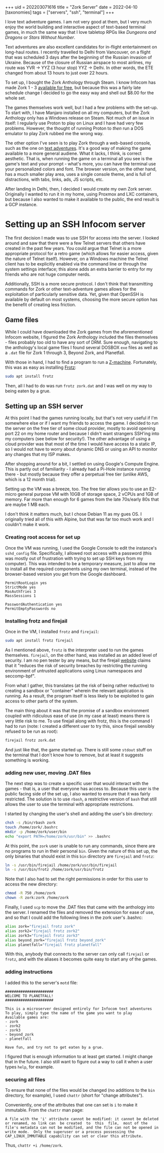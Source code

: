 +++
uid = 202203071616
title = "Zork Server"
date = 2022-04-10
[taxonomies]
tags = ["servers", "ssh", "terminal"]
+++

I love text adventure games. I am not very good at them, but I very much enjoy the world building and interactive aspect of text-based terminal games, in much the same way that I love tabletop RPGs like *Dungeons and Dragons* or *Stars Without Number*.

Text adventures are also excellent candidates for in-flight entertainment on long-haul routes. I recently travelled to Delhi from Vancouver, on a flight that was scheduled 3 days after the beginning of the Russian invasion of Ukraine. Because of the closure of Russian airspace to most airlines, my route was YVR -> YYZ (3 hour stop) YYZ -> Delhi. In other words, the ETE changed from about 13 hours to just over 22 hours.
<!-- more -->
To set up, I bought the Zork Anthology through Steam. I know Infocom has made Zork 1 - 3 [available for free](http://www.infocom-if.org/downloads/downloads.html), but because this was a fairly late schedule change I decided to go the easy way and shell out $8.00 for the whole set.

The games themselves work well, but I had a few problems with the set-up. To start with, I have Manjaro installed on all my computers, but the Zork Anthology only has a Windows release on Steam. Not much of an issue in itself: I regularly use Proton to play on Linux and I have had very few problems. However, the thought of running Proton to *then* run a DOS emulator to play Zork rubbed me the wrong way.

The other option I've seen is to play Zork through a web-based console, such as the one on [text adventures](http://textadventures.co.uk/games/play/5zyoqrsugeopel3ffhz_vq). It's a good way of making the game available to a more general audiene. What it lacks, I think, is correct aesthetic. That is, when running the game on a terminal all you see is the game's text and your prompt - what's more, you can have the terminal use your personalized colors and font. The browser version, on the other hand, has a much smaller play area, uses a single console theme, and is full of distractions, with tabs, links, ads, JS scripts, etc.

After landing in Delhi, then, I decided I would create my own Zork server. Originally I wanted to run it in my home, using Proxmox and LXC containers, but because I also wanted to make it available to the public, the end result is a GCP instance.


# Setting up an SSH Infocom server

The first decision I made was to use SSH for access into the server. I looked around and saw that there were a few Telnet servers that others have created in the past few years. You could argue that Telnet is a more appropriate protocol for a retro game (which allows for easier access, given the nature of Telnet itself). However, on a Windows machine the Telnet client has to be explicitly enabled via the command line or through the system settings interface; this alone adds an extra barrier to entry for my friends who are not huge computer nerds.

Additionally, SSH is a more secure protocol. I don't think that transmitting commands for Zork or other text-adventure games allows for the exploitation of particularly sensitive data. Yet, given that OpenSSH is available by default on most systems, choosing the more secure option has the benefit of creating less friction.

## Game files

While I could have downloaded the Zork games from the aforementioned Infocom website, I figured the Zork Anthology included the files themselves - files probably too old to have any sort of DRM. Sure enough, navigating to the anthology's local game files I found several DOSBOX `exe` files as well as a `.dat` file for Zork 1 through 3, Beyond Zork, and Planetfall.

With those in hand, I had to find a program to run a [Z-machine](https://www.wikiwand.com/en/Z-machine). Fortunately, this was as easy as installing [Frotz](https://davidgriffith.gitlab.io/frotz/):

```bash
sudo apt install frotz
```

Then, all I had to do was run `frotz zork.dat` and I was well on my way to being eaten by a grue.

## Setting up an SSH server

At this point I had the games running locally, but that's not very useful if I'm somewhere else or if I want my friends to access the game. I decided to run the server on the free tier of some cloud provider, mostly to avoid opening port 22 on my home router and because I didn't want strangers SSH'ing into my computers (see below for security!). The other advantage of using a cloud provider was that most of the time I would have access to a static IP, so I would not have to worry about dynamic DNS or using an API to monitor any changes that my ISP makes.

After shopping around for a bit, I settled on using Google's Compute Engine. This is partly out of familiarity - I already had a Pi-Hole instance running there - but mostly because they offer a perpetual free tier (unlike AWS, which is a 12 month trial).

Setting up the VM was a breeze, too. The free tier allows you to use an E2-micro general purpose VM with 10GB of storage space, 2 vCPUs and 1GB of memory. Far more than enough for 6 games from the late 70s/early 80s that are maybe 1 MB each. 

I don't think it matters much, but I chose Debian 11 as my gues OS. I originally tried all of this with Alpine, but that was far too much work and I couldn't make it work.

### Creating root access for set up

Once the VM was running, I used the Google Console to edit the instance's `sshd_config` file. Specifically, I allowed root access with a password (this was mostly out of frustration with trying to set up SSH keys from my computer). This was intended to be a temporary measure, just to allow me to install all the required components using my own terminal, instead of the browser-based version you get from the Google dashboard.

```
PermitRootLogin yes
StrictMode yes
MasAuthTries 3
MassSessions 1

PasswordAuthentication yes
PermitEmptyPasswords no
```
### Installing frotz and firejail

Once in the VM, I installed `frotz` and `firejail`:

```bash
sudo apt install frotz firejail
```
As I mentioned above, `frotz` is the interpreter used to run the games themselves. `firejail`, on the other hand, was installed as an added level of security. I am no pen tester by any means, but the firejail [website](https://firejail.wordpress.com/) claims that it "reduces the risk of security breaches by restricting the running environment of untrusted applications using Linux namespaces and seccomp-bpf".

From what I gather, this translates (at the risk of being rather reductive) to creating a sandbox or "container" wherein the relevant application is running. As a result, the program itself is less likely to be exploited to gain access to other parts of the system.

The main thing about it was that the promise of a sandbox environment coupled with ridiculous ease of use (in my case at least) means there is very little risk to me. To use firejail along with frotz, this is the command I had to run (note: I created a different user to try this, since firejail sensibly refused to be run as root):

```bash
firejail frotz zork.dat
```

And just like that, the game started up. There is still some `stdout` stuff on the terminal that I don't know how to remove, but at least it suggests something is working.

### adding new user, moving .DAT files

The next step was to create a specific user that would interact with the games - that is, a user that everyone has access to. Because this user is the public facing side of the set up, I also wanted to ensure that it was fairly restricted. The solution is to use `rbash`, a restrictive version of `bash` that still allows the user to use the terminal with appropriate restrictions.

I started by changing the user's shell and adding the user's bin directory:

```bash
chsh -s /bin/rbash zork
touch /home/zork/.bashrc
mkdir -p /home/zork/user/bin
echo "export PATH=/home/zork/usr/bin" >> .bashrc
```

At this point, the `zork` user is unable to run any commands, since there are no programs to run in their personal `bin`. Given the nature of this set up, the only binaries that should exist in this `bin` directory are `firejail` and `frotz`:

```bash
ln -s /usr/bin/firejail /home/zork/usr/bin/firejail
ln -s /usr/bin/frotz /home/zork/usr/bin/frotz
```

Note that I also had to set the right permissions in order for this user to access the new directory:

```bash
chmod -R 750 /home/zork
chown -R zork:zork /home/zork
```


Finally, I used `scp` to move the .DAT files that came with the anthology into the server. I renamed the files and removed the extension for ease of use, and so that I could add the following lines in the zork user's .bashrc:

```bash
alias zork="firejail frotz zork"
alias zork2="firejail frotz zork2"
alias zork3="firejail frotz zork3"
alias beyond_zork="firejail frotz beyond_zork"
alias planetfall="firejail frotz planetfall"
```

With this, anybody that connects to the server can only call `firejail` or `frotz`, and with the aliases it becomes quite easy to start any of the games.

### adding instructions
I added this to the server's `motd` file:

```
######################
WELCOME TO PLANETFALL!
######################

This is a microserver designed entirely for Infocom text adventures
To play, simply type the name of the game you want to play
Available games are:
- zork
- zork2
- zork3
- beyond_zork
- planetfall

Have fun, and try not to get eaten by a grue.
```

I figured that is enough information to at least get started. I might change that in the future. I also still want to figure out a way to call it when a user types `help`, for example.

### securing all files
To ensure that none of the files would be changed (no additions to the `bin` directory, for example), I used `chattr` (short for "change attributes").

Conveniently, one of the attributes that one can set is `i` to make it immutable. From the `chattr` man page:

```
A file with the 'i' attribute cannot be modified: it cannot be deleted or renamed, no link can  be created  to  this  file,  most of the file's metadata can not be modified, and the file can not be opened in write mode.  Only the superuser or a process possessing the CAP_LINUX_IMMUTABLE capability can set or clear this attribute.
```

Thus, `chattr +i /home/zork`.
